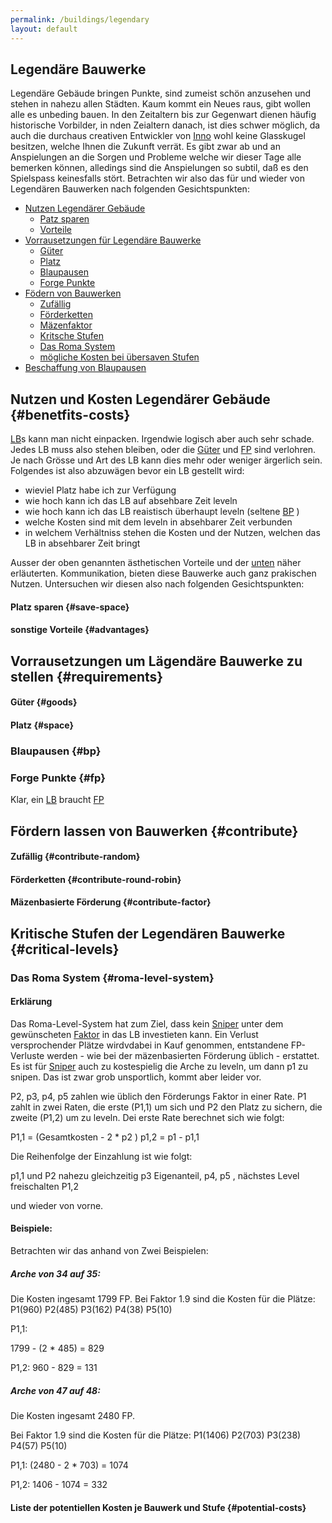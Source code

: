 ```yaml
---
permalink: /buildings/legendary
layout: default
--- 
```


## Legendäre  Bauwerke

Legendäre Gebäude bringen Punkte, sind zumeist schön anzusehen und stehen in nahezu allen Städten.
Kaum kommt ein Neues raus, gibt wollen alle es unbeding bauen.
In den Zeitaltern bis zur Gegenwart dienen häufig historische Vorbilder, in nden Zeialtern danach, ist dies schwer möglich, da auch die durchaus creativen Entwickler von [Inno](https://www.innogames.com/de/) 
wohl keine Glasskugel besitzen, welche Ihnen die Zukunft verrät.
Es gibt zwar ab und an Anspielungen an die Sorgen und Probleme welche wir dieser Tage alle bemerken können, alledings sind die Anspielungen so subtil, daß es den Spielspass keinesfalls stört.
Betrachten wir also das für und wieder von Legendären Bauwerken nach folgenden Gesichtspunkten: 

* [Nutzen Legendärer Gebäude](#benetfits-costs)
    * [Patz sparen](#save-space)
    * [Vorteile](#advantages)
* [Vorrausetzungen für Legendäre Bauwerke](#requirements) 
    * [Güter](#goods) 
    * [Platz](#space) 
    * [Blaupausen](#bp)
    * [Forge Punkte](#fp) 
* [Födern von Bauwerken](#contribute) 
    * [Zufällig](#contribute-random)  
    * [Förderketten](#contribute-round-robin)
    * [Mäzenfaktor](#contribute-factor)
    * [Kritsche Stufen](#critical-levels)
    * [Das Roma System](#roma-level-system)
    * [mögliche Kosten bei übersaven Stufen](#potential-costs)
* [Beschaffung von Blaupausen](#bp) 

## Nutzen und Kosten Legendärer Gebäude {#benetfits-costs}

[LB](/abbreviation#lb)s kann man nicht einpacken. Irgendwie logisch aber auch sehr schade.
Jedes LB muss also stehen bleiben, oder die [Güter](#goods) und [FP](/abbreviation#fp) sind verlohren.
Je nach Grösse und Art des LB kann dies mehr oder weniger ärgerlich sein.
Folgendes ist also abzuwägen bevor ein LB gestellt wird:

- wieviel Platz habe ich zur Verfügung
- wie hoch kann ich das LB auf absehbare Zeit leveln
- wie hoch kann ich das LB reaistisch überhaupt leveln (seltene [BP](/abbreviation#bp) ) 
- welche Kosten sind mit dem leveln in absehbarer Zeit verbunden
- in welchem Verhältniss stehen die Kosten und der Nutzen, welchen das LB in absehbarer Zeit bringt 

Ausser der oben genannten ästhetischen Vorteile und der [unten](#contribute) näher erläuterten. 
Kommunikation, bieten diese Bauwerke auch ganz prakischen Nutzen.
Untersuchen wir diesen also nach folgenden Gesichtspunkten:

#### Platz sparen {#save-space}




#### sonstige Vorteile {#advantages} 


## Vorrausetzungen um Lägendäre Bauwerke zu stellen {#requirements}



#### Güter {#goods}



#### Platz {#space} 

 


###  Blaupausen {#bp}


### Forge Punkte {#fp}

Klar, ein [LB](/abbreviation#lb) braucht [FP](/abbreviation#fp)


    
## Fördern lassen von Bauwerken {#contribute}




    




#### Zufällig {#contribute-random}



#### Förderketten {#contribute-round-robin}



#### Mäzenbasierte Förderung {#contribute-factor} 




## Kritische Stufen der Legendären Bauwerke {#critical-levels}

 

### Das Roma System {#roma-level-system} 

#### Erklärung 

Das Roma-Level-System hat zum Ziel, dass kein [Sniper](#sniper) unter dem gewünscheten [Faktor](#contribute-factor) 
in das LB investieten kann. Ein Verlust versprochender Plätze wirdvdabei in Kauf genommen, entstandene FP-Verluste werden - wie bei der mäzenbasierten Förderung üblich - erstattet.
Es ist für [Sniper](#sniper) auch zu kostespielig die Arche zu leveln, um dann p1 zu snipen. Das ist zwar grob unsportlich, kommt aber leider vor. 

P2, p3, p4, p5 zahlen wie üblich den Förderungs Faktor in einer Rate. 
P1 zahlt in zwei Raten, die erste (P1,1) um sich und P2 den Platz zu sichern, die zweite (P1,2) um zu leveln.
Dei erste Rate berechnet sich wie folgt:

P1,1  =  (Gesamtkosten - 2 * p2 )
p1,2 = p1 - p1,1 

Die Reihenfolge der Einzahlung ist wie folgt:

 p1,1 und P2 nahezu gleichzeitig
 p3 
 Eigenanteil, p4, p5 , nächstes Level freischalten
 P1,2 
 
 und wieder von vorne. 
 
#### Beispiele: 

Betrachten wir das anhand von Zwei Beispielen:


##### Arche von  34 auf 35:

Die Kosten ingesamt 1799 FP. 
Bei Faktor 1.9 sind die Kosten für die Plätze:  P1(960) P2(485) P3(162) P4(38) P5(10)

P1,1:

1799 - (2 * 485) = 829

P1,2:
960  - 829 = 131

##### Arche von 47 auf 48:

Die Kosten ingesamt  2480 FP.

Bei Faktor 1.9 sind die Kosten für die Plätze: P1(1406) P2(703) P3(238) P4(57) P5(10)

P1,1:
(2480 - 2 * 703) = 1074

P1,2:
1406 - 1074 = 332


#### Liste der potentiellen Kosten je Bauwerk und Stufe {#potential-costs}


